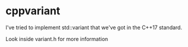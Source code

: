 # cppvariant

I've tried to implement std::variant that we've got in the C++17 standard. 

Look inside variant.h for more information

